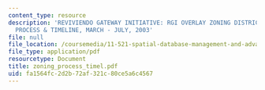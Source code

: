 ```yaml
---
content_type: resource
description: 'REVIVIENDO GATEWAY INITIATIVE: RGI OVERLAY ZONING DISTRICT. APPROVAL
  PROCESS & TIMELINE, MARCH - JULY, 2003'
file: null
file_location: /coursemedia/11-521-spatial-database-management-and-advanced-geographic-information-systems-spring-2003/fa1564fc2d2b72af321c80ce5a6c4567_zoning_process_timel.pdf
file_type: application/pdf
resourcetype: Document
title: zoning_process_timel.pdf
uid: fa1564fc-2d2b-72af-321c-80ce5a6c4567
---
```

